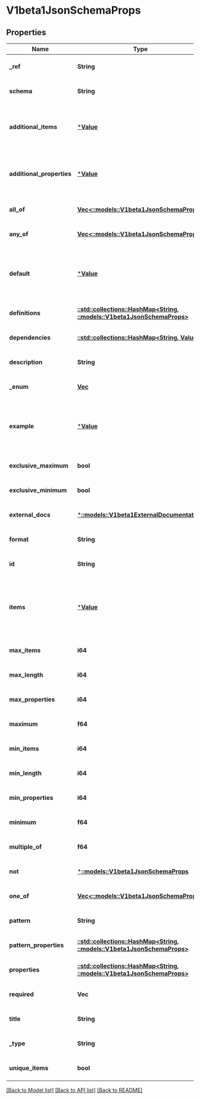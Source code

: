 # V1beta1JsonSchemaProps

## Properties
Name | Type | Description | Notes
------------ | ------------- | ------------- | -------------
**_ref** | **String** |  | [optional] [default to null]
**schema** | **String** |  | [optional] [default to null]
**additional_items** | [***Value**](Value.md) | JSONSchemaPropsOrBool represents JSONSchemaProps or a boolean value. Defaults to true for the boolean property. | [optional] [default to null]
**additional_properties** | [***Value**](Value.md) | JSONSchemaPropsOrBool represents JSONSchemaProps or a boolean value. Defaults to true for the boolean property. | [optional] [default to null]
**all_of** | [**Vec<::models::V1beta1JsonSchemaProps>**](v1beta1.JSONSchemaProps.md) |  | [optional] [default to null]
**any_of** | [**Vec<::models::V1beta1JsonSchemaProps>**](v1beta1.JSONSchemaProps.md) |  | [optional] [default to null]
**default** | [***Value**](Value.md) | JSON represents any valid JSON value. These types are supported: bool, int64, float64, string, []interface{}, map[string]interface{} and nil. | [optional] [default to null]
**definitions** | [**::std::collections::HashMap<String, ::models::V1beta1JsonSchemaProps>**](v1beta1.JSONSchemaProps.md) |  | [optional] [default to null]
**dependencies** | [**::std::collections::HashMap<String, Value>**](Value.md) |  | [optional] [default to null]
**description** | **String** |  | [optional] [default to null]
**_enum** | [**Vec<Value>**](Value.md) |  | [optional] [default to null]
**example** | [***Value**](Value.md) | JSON represents any valid JSON value. These types are supported: bool, int64, float64, string, []interface{}, map[string]interface{} and nil. | [optional] [default to null]
**exclusive_maximum** | **bool** |  | [optional] [default to null]
**exclusive_minimum** | **bool** |  | [optional] [default to null]
**external_docs** | [***::models::V1beta1ExternalDocumentation**](v1beta1.ExternalDocumentation.md) |  | [optional] [default to null]
**format** | **String** |  | [optional] [default to null]
**id** | **String** |  | [optional] [default to null]
**items** | [***Value**](Value.md) | JSONSchemaPropsOrArray represents a value that can either be a JSONSchemaProps or an array of JSONSchemaProps. Mainly here for serialization purposes. | [optional] [default to null]
**max_items** | **i64** |  | [optional] [default to null]
**max_length** | **i64** |  | [optional] [default to null]
**max_properties** | **i64** |  | [optional] [default to null]
**maximum** | **f64** |  | [optional] [default to null]
**min_items** | **i64** |  | [optional] [default to null]
**min_length** | **i64** |  | [optional] [default to null]
**min_properties** | **i64** |  | [optional] [default to null]
**minimum** | **f64** |  | [optional] [default to null]
**multiple_of** | **f64** |  | [optional] [default to null]
**not** | [***::models::V1beta1JsonSchemaProps**](v1beta1.JSONSchemaProps.md) |  | [optional] [default to null]
**one_of** | [**Vec<::models::V1beta1JsonSchemaProps>**](v1beta1.JSONSchemaProps.md) |  | [optional] [default to null]
**pattern** | **String** |  | [optional] [default to null]
**pattern_properties** | [**::std::collections::HashMap<String, ::models::V1beta1JsonSchemaProps>**](v1beta1.JSONSchemaProps.md) |  | [optional] [default to null]
**properties** | [**::std::collections::HashMap<String, ::models::V1beta1JsonSchemaProps>**](v1beta1.JSONSchemaProps.md) |  | [optional] [default to null]
**required** | **Vec<String>** |  | [optional] [default to null]
**title** | **String** |  | [optional] [default to null]
**_type** | **String** |  | [optional] [default to null]
**unique_items** | **bool** |  | [optional] [default to null]

[[Back to Model list]](../README.md#documentation-for-models) [[Back to API list]](../README.md#documentation-for-api-endpoints) [[Back to README]](../README.md)


